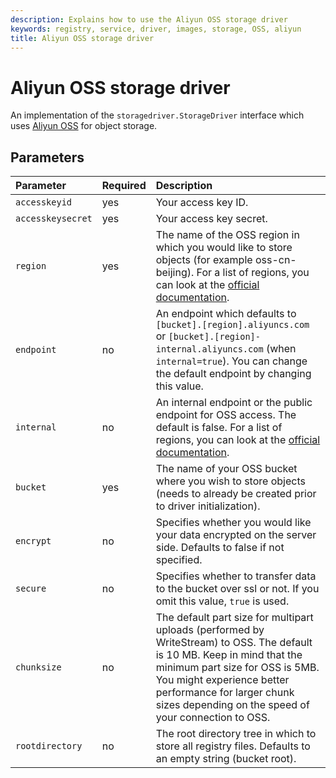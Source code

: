 ```yaml
---
description: Explains how to use the Aliyun OSS storage driver
keywords: registry, service, driver, images, storage, OSS, aliyun
title: Aliyun OSS storage driver
---
```


# Aliyun OSS storage driver

An implementation of the `storagedriver.StorageDriver` interface which uses
[Aliyun OSS](https://www.alibabacloud.com/product/oss) for object storage.

## Parameters

| Parameter     | Required | Description |
|:--------------|:---------|:--------------------------------------------------------------------------------------------------------------------------------------------------------------------------------------------------------------------------------------------------------------------|
| `accesskeyid`  | yes | Your access key ID. |
| `accesskeysecret`  | yes | Your access key secret. |
| `region`  | yes | The name of the OSS region in which you would like to store objects (for example oss-cn-beijing). For a list of regions, you can look at the [official documentation](https://www.alibabacloud.com/help/doc-detail/31837.html). |
| `endpoint`  | no | An endpoint which defaults to `[bucket].[region].aliyuncs.com` or `[bucket].[region]-internal.aliyuncs.com` (when `internal=true`). You can change the default endpoint by changing this value. |
| `internal`  | no | An internal endpoint or the public endpoint for OSS access. The default is false. For a list of regions, you can look at the [official documentation](https://www.alibabacloud.com/help/doc-detail/31837.html). |
| `bucket`  |  yes | The name of your OSS bucket where you wish to store objects (needs to already be created prior to driver initialization). |
| `encrypt`  | no | Specifies whether you would like your data encrypted on the server side. Defaults to false if not specified. |
| `secure`  | no | Specifies whether to transfer data to the bucket over ssl or not. If you omit this value, `true` is used. |
| `chunksize`  | no | The default part size for multipart uploads (performed by WriteStream) to OSS. The default is 10 MB. Keep in mind that the minimum part size for OSS is 5MB. You might experience better performance for larger chunk sizes depending on the speed of your connection to OSS. |
| `rootdirectory`  | no | The root directory tree in which to store all registry files. Defaults to an empty string (bucket root). |
